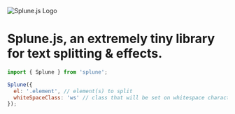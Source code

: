 ![Splune.js Logo](https://raw.githubusercontent.com/didiercatz/splune/master/logo.png)

# Splune.js, an extremely tiny library for text splitting & effects.

```js
import { Splune } from 'splune';

Splune({
  el: '.element', // element(s) to split
  whiteSpaceClass: 'ws' // class that will be set on whitespace characters.
});
```
